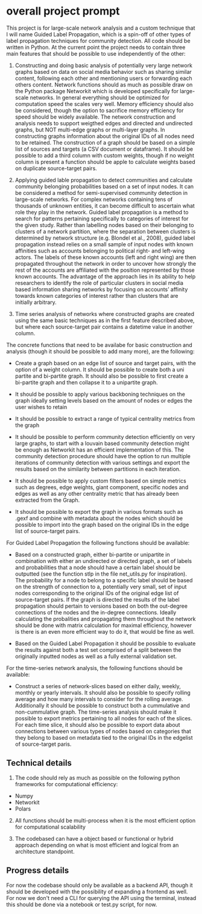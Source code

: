 # overall project prompt

This project is for large-scale network analysis and a custom technique that I will name Guided Label Propagation, which is a spin-off of other types of label propagation techniques for community detection. All code should be written in Python. At the current point the project needs to contain three main features that should be possible to use independently of the other:

1. Constructing and doing basic analysis of potentially very large network graphs based on data on social media behavior such as sharing similar content, following each other and mentioning users or forwarding each others content. Network functions should as much as possible draw on the Python package Networkit which is developed specifically for large-scale networks. In general everything should be optimized for computation speed the scales very well. Memory efficiency should also be considered, though the option to sacrifice memory efficiency for speed should be widely available. The network construction and analysis needs to support weigthed edges and directed and undirected graphs, but NOT multi-edge graphs or multi-layer graphs. In constructing graphs information about the original IDs of all nodes need to be retained. The construction of a graph should be based on a simple list of sources and targets (a CSV document or dataframe). It should be possible to add a third column with custom weights, though if no weight column is present a function should be apple to calculate weights based on duplicate source-target pairs. 

2. Applying guided lable propagation to detect communities and calculate community belonging probabilities based on a set of input nodes. It can be considered a method for semi-supervised community detection in large-scale networks. For complex networks containing tens of thousands of unknown entities, it can become difficult to ascertain what role they play in the network. Guided label propagation is a method to search for patterns pertaining specifically to categories of interest for the given study. Rather than labelling nodes based on their belonging to clusters of a network partition, where the separation between clusters is determined by network structure (e.g. Blondel et al., 2008), guided label propagation instead relies on a small sample of input nodes with known affinities such as accounts belonging to political right- and left-wing actors. The labels of these known accounts (left and right wing) are then propagated throughout the network in order to uncover how strongly the rest of the accounts are affiliated with the position represented by those known accounts. The advantage of the approach lies in its ability to help researchers to identify the role of particular clusters in social media based information sharing networks by focusing on accounts’ affinity towards known categories of interest rather than clusters that are initially arbitrary. 

3. Time series analysis of networks where constructed graphs are created using the same basic techniques as in the first feature described above, but where each source-target pair contains a datetime value in another column.

The concrete functions that need to be availabe for basic construction and analysis (though it should be possible to add many more), are the following:

- Create a graph based on an edge list of source and target pairs, with the option of a weight column. It should be possible to create both a uni partite and bi-partite graph. It should also be possible to first create a bi-partite graph and then collapse it to a unipartite graph.

- It should be possible to apply various backboning techniques on the graph ideally setting levels based on the amount of nodes or edges the user wishes to retain

- It should be possible to extract a range of typical centrality metrics from the graph

- It should be possible to perform community detection efficiently on very large graphs, to start with a louvain based community detection might be enough as Networkit has an efficient implementation of this. The community detection procedure should have the option to run multiple iterations of community detection with various settings and export the results based on the similarity between partitions in each iteration.

- It should be possible to apply custom filters based on simple metrics such as degrees, edge weights, giant component, specific nodes and edges as well as any other centrality metric that has already been extracted from the Graph.

- It should be possible to export the graph in various formats such as .gexf and combine with metadata about the nodes which should be possible to import into the graph based on the original IDs in the edge list of source-target pairs.



For Guided Label Propagation the following functions should be available:

- Based on a constructed graph, either bi-partite or unipartite in combination with either an undirected or directed graph, a set of labels and probabilities that a node should have a certain label should be outputted (see the function stlp in the file net_utils.py for inspiration). The probability for a node to belong to a specific label should be based on the strength of connection to a, potentially very small, set of input nodes corresponding to the original IDs of the original edge list of source-target pairs. If the graph is directed the results of the label propagation should pertain to versions based on both the out-degree connections of the nodes and the in-degree connections. Ideally calculating the probalities and propagating them throughout the network should be done with matrix calculation for maximal efficiency, however is there is an even more efficient way to do it, that would be fine as well.

- Based on the Guided Label Propagation it should be possible to evaluate the results against both a test set comprised of a split between the originally inputted nodes as well as a fully external validation set.


For the time-series network analysis, the following functions should be available:

- Construct a series of network-slices based on either daily, weekly, monthly or yearly intervals. It should also be possible to specify rolling average and how many intervals to consider for the rolling average. Additionally it should be possible to construct both a cummulative and non-cummulative graph. The time-series analysis should make it possible to export metrics pertaining to all nodes for each of the slices. For each time slice, it should also be possible to export data about connections between various types of nodes based on categories that they belong to based on metadata tied to the original IDs in the edgelist of source-target paris.


## Technical details

1. The code should rely as much as possible on the following python frameworks for computational efficiency:

- Numpy
- Networkit
- Polars

2. All functions should be multi-process when it is the most efficient option for computational scalability

3. The codebased can have a object based or functional or hybrid approach depending on what is most efficient and logical from an architecture standpoint.

## Progress details

For now the codebase should only be available as a backend API, though it should be developed with the possibility of expanding a frontend as well. For now we don't need a CLI for querying the API using the terminal, instead this should be done via a notebook or test.py script, for now.








